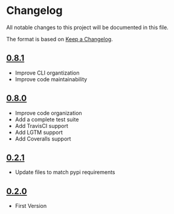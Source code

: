 # Changelog
All notable changes to this project will be documented in this file.

The format is based on [Keep a Changelog](http://keepachangelog.com/en/1.0.0/).

## [0.8.1](../../releases/tag/0.8.1)
- Improve CLI organtization
- Improve code maintainability
 
## [0.8.0](../../releases/tag/0.8.0)
- Improve code organization
- Add a complete test suite
- Add TravisCI support
- Add LGTM support
- Add Coveralls support

## [0.2.1](../../releases/tag/0.2.1)
- Update files to match pypi requirements

## [0.2.0](../../releases/tag/0.2.0)
- First Version
